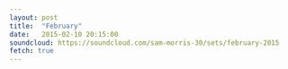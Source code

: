 ```yaml
---
layout: post
title:  "February"
date:   2015-02-10 20:15:00
soundcloud: https://soundcloud.com/sam-morris-30/sets/february-2015
fetch: true
---
```

